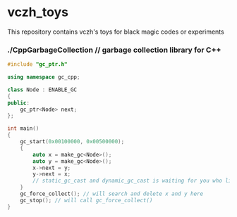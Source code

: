 vczh_toys
=========

This repository contains vczh's toys for black magic codes or experiments

### ./CppGarbageCollection // garbage collection library for C++
```c++
#include "gc_ptr.h"

using namespace gc_cpp;

class Node : ENABLE_GC
{
public:
    gc_ptr<Node> next;
};

int main()
{
    gc_start(0x00100000, 0x00500000);
    {
        auto x = make_gc<Node>();
        auto y = make_gc<Node>();
        x->next = y;
        y->next = x;
        // static_gc_cast and dynamic_gc_cast is waiting for you who like doing pointer conversion
    }
    gc_force_collect(); // will search and delete x and y here
    gc_stop(); // will call gc_force_collect()
}

```
